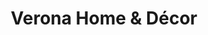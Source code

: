 ---
title: "Verona Home & Décor"
url: /providencia/verona-home-y-decor/
shop: decoración interior
---